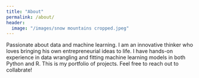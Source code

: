 ```yaml
---
title: "About"
permalink: /about/
header:
  image: "/images/snow mountains cropped.jpeg"
---
```


Passionate about data and machine learning. I am an innovative thinker who loves bringing his own entrepreneurial ideas to life. I have hands-on experience in data wrangling and fitting machine learning models in both Python and R. This is my portfolio of projects. Feel free to reach out to collabrate!
